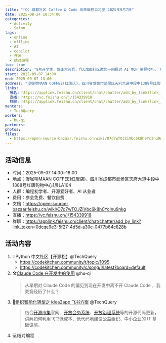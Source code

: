 ```yaml
---
title: "fCC 成都社区 Coffee & Code 周末编程自习室 2025年9月7日"
date: 2025-08-24 10:34:00
categories:
  - Activity
  - Salon
tags:
  - online
  - offline
  - AI
  - copilot
  - 开源
  - 结对编程
toc: true
description: "9月开学季，恰逢大阅兵，fCC成都社区邀您一同探讨 AI MCP 编程技巧、飞书建站方案。用代码致敬开源精神，让技术如阅兵般整齐有力！"
start: 2025-09-07 14:00
end: 2025-09-07 18:00
address: "漫咖啡MAAN COFFEE(红唐店)，四川省成都市武侯区天府大道中段中1388号红唐购物中心1层LA104"
links:
  报名: https://applink.feishu.cn/client/chat/chatter/add_by_link?link_token=0dcqe9e3-5f27-4d5d-a30c-0477b64c828b
  直播: https://vc.feishu.cn/j/154339918
  群聊: https://applink.feishu.cn/client/chat/chatter/add_by_link?link_token=0dcqe9e3-5f27-4d5d-a30c-0477b64c828b
mentors:
  - TechQuery
workers:
  - hu-qi
partners:
photos:
files:
  - https://open-source-bazaar.feishu.cn/wiki/O7d7wTOJZiVbc6k8h0YcInu9nkg
---
```


## 活动信息

- 时间：2025-09-07 14:00~18:00
- 地点：漫咖啡MAAN COFFEE(红唐店)，四川省成都市武侯区天府大道中段中1388号红唐购物中心1层LA104
- 人群：编程初学者、开源爱好者、AI 从业者
- 费用：参会免费、餐饮自费
- 文档：https://open-source-bazaar.feishu.cn/wiki/O7d7wTOJZiVbc6k8h0YcInu9nkg
- 直播：https://vc.feishu.cn/j/154339918
- 群聊：https://applink.feishu.cn/client/chat/chatter/add_by_link?link_token=0dcqe9e3-5f27-4d5d-a30c-0477b64c828b

<!-- more -->

## 活动内容

1. 💡Python 中文社区【开源松】@TechQuery
    - https://codekitchen.community/t/topic/1095
    - https://codekitchen.community/c/song/l/latest?board=default
2. 🛠️[Claude Code 在开发中的使用](https://vxkeohee2mi.feishu.cn/wiki/L2S6w1kI6ifQsxky9pWcEJI3nJe) @hu-qi
    > 从早期对 Claude Code 的偏见到现在开发中离不开 Claude Code ，我究竟经历了什么？
3. 🚀[组织智能化转型之 idea2app 飞书方案](https://idea2app.feishu.cn/wiki/RsCvwrpXPimCpRkjpsAcWl2rnJd) @TechQuery
    > 结合[开源市集](https://bazaar.fcc-cd.dev/)官网、[开放会务系统](https://open-source-bazaar.feishu.cn/wiki/KWYyw9fiCiKrO1ksDR6cjum6npd)、[开放治理系统](https://open-source-bazaar.feishu.cn/wiki/NSthwlAnzikmOHkToj4cP6HznQb)等的开源代码更新，讲解如何利用飞书低成本、低代码地建设公益组织、中小企业的 IT 基础设施。
4.  💻结对编程
